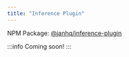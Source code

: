 ```yaml
---
title: "Inference Plugin"
---
```


NPM Package: [@janhq/inference-plugin](https://www.npmjs.com/package/@janhq/inference-plugin)

:::info
Coming soon!
:::